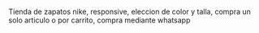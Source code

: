 Tienda de zapatos nike, responsive, eleccion de color y talla, compra un solo articulo o por carrito, compra mediante whatsapp
